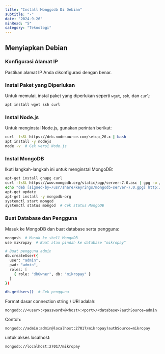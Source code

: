 ```yaml
---
title: "Install Monggodb Di Debian"
subtitle: "-"
date: "2024-9-26"
minRead: "5"
category: "Teknologi"
---
```



## Menyiapkan Debian

### Konfigurasi Alamat IP
Pastikan alamat IP Anda dikonfigurasi dengan benar.

### Instal Paket yang Diperlukan
Untuk memulai, instal paket yang diperlukan seperti `wget`, `ssh`, dan `curl`:

```bash
apt install wget ssh curl
```

### Instal Node.js
Untuk menginstal Node.js, gunakan perintah berikut:

```bash
curl -fsSL https://deb.nodesource.com/setup_20.x | bash -
apt install -y nodejs
node -v  # Cek versi Node.js
```

### Instal MongoDB
Ikuti langkah-langkah ini untuk menginstal MongoDB:

```bash
apt-get install gnupg curl
curl -fsSL https://www.mongodb.org/static/pgp/server-7.0.asc | gpg -o /usr/share/keyrings/mongodb-server-7.0.gpg --dearmor
echo "deb [signed-by=/usr/share/keyrings/mongodb-server-7.0.gpg] http://repo.mongodb.org/apt/ubuntu focal/mongodb-org/7.0 multiverse" | tee /etc/apt/sources.list.d/mongodb-org-7.0.list
apt-get update
apt-get install -y mongodb-org
systemctl start mongod
systemctl status mongod  # Cek status MongoDB
```

### Buat Database dan Pengguna
Masuk ke MongoDB dan buat database serta pengguna:

```bash
mongosh  # Masuk ke shell MongoDB
use mikropay  # Buat atau pindah ke database "mikropay"

# Buat pengguna admin
db.createUser({
  user: "admin",
  pwd: "admin",
  roles: [
    { role: "dbOwner", db: "mikropay" }
  ]
})

db.getUsers()  # Cek pengguna
```

Format dasar connection string / URI adalah:

```
mongodb://<user>:<password>@<host>:<port>/<database>?authSource=admin
```
Contoh:

```
mongodb://admin:admin@localhost:27017/mikropay?authSource=mikropay
```

untuk akses localhost:

```
mongodb://localhost:27017/mikropay
```